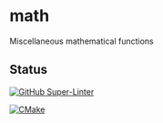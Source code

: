 # math
Miscellaneous mathematical functions

## Status
[![GitHub Super-Linter](https://github.com/Loic-Corenthy/math/workflows/CMake/badge.svg)](https://github.com/marketplace/actions/super-linter)

[![CMake](https://github.com/Loic-Corenthy/math/actions/workflows/CMake/badge.svg)](https://github.com/Loic-Corenthy/math/actions/workflows/cmake.yml)
